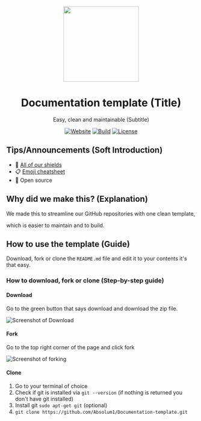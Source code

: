 <p align="center"><a href="https://github.com/absolum1"
target="_blank"><br><img width="200" src="https://absolum.nl/assets/images/absolum-min-1014x789.png"></a></p>


<h1 align="center">Documentation template (Title)</h1>


<p align="center">Easy, clean and maintainable (Subtitle)</p>


<p align="center"> 
<a href="https://absolum.nl"><img src="https://img.shields.io/badge/website-absolum.nl-lightgrey.svg" alt="Website"></a>
<a href="https://github.com/absolum1"><img src="https://img.shields.io/badge/build-success-lightgrey.svg" alt="Build"></a>
<a href="https://absolum.nl/Licenses"><img src="https://img.shields.io/badge/license-MIT-lightgrey.svg" alt="License"></a>
</p>


## Tips/Announcements (Soft Introduction)
- :page_facing_up: <a href="https://github.com/Absolum1/Shields" target="_blank"> All of our shields</a>
- :clipboard: <a href="https://www.webfx.com/tools/emoji-cheat-sheet/" target="_blank"> Emoji cheatsheet</a>
- 🎉 Open source


## Why did we make this? (Explanation)
We made this to streamline our GitHub repositories with one clean template, 

which is easier to maintain and to build.


## How to use the template (Guide)
Download, fork or clone the  ```README.md``` file and edit it to your contents
it's that easy.


### How to download, fork or clone (Step-by-step guide)


#### Download
Go to the green button that says download and download the zip file.

![Screenshot of Download](https://i.imgur.com/t9RwKFR.png)

#### Fork
Go to the top right corner of the page and click fork

![Screenshot of forking](https://i.imgur.com/XddsK5g.png)

#### Clone
1. Go to your terminal of choice
2. Check if git is installed via ```git --version``` (if nothing is returned you don't have git installed)
3. Install git ```sudo apt-get git``` (optional) 
4. ```git clone https://github.com/Absolum1/Documentation-template.git```
